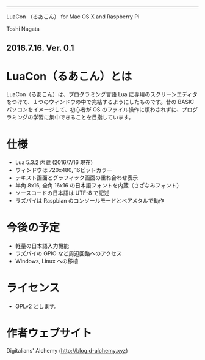 ---------------------------------
  LuaCon （るあこん）
  for Mac OS X and Raspberry Pi

  Toshi Nagata
  
  2016.7.16. Ver. 0.1
---------------------------------

#  LuaCon（るあこん）とは

  LuaCon（るあこん）は、プログラミング言語 Lua に専用のスクリーンエディタをつけて、１つのウィンドウの中で完結するようにしたものです。昔の BASIC パソコンをイメージして、初心者が OS のファイル操作に煩わされずに、プログラミングの学習に集中できることを目指しています。

#  仕様

* Lua 5.3.2 内蔵 (2016/7/16 現在)
* ウィンドウは 720x480, 16ビットカラー
* テキスト画面とグラフィック画面の重ね合わせ表示
* 半角 8x16, 全角 16x16 の日本語フォントを内蔵（さざなみフォント）
* ソースコードの日本語は UTF-8 で記述
* ラズパイは Raspbian のコンソールモードとベアメタルで動作

# 今後の予定

* 軽量の日本語入力機能
* ラズパイの GPIO など周辺回路へのアクセス
* Windows, Linux への移植

# ライセンス

* GPLv2 とします。

# 作者ウェブサイト

Digitalians' Alchemy (http://blog.d-alchemy.xyz)

